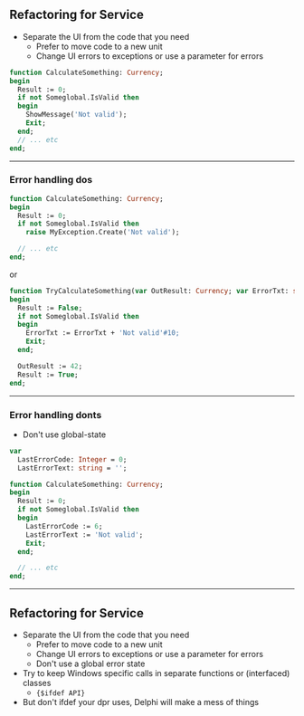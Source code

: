 ## Refactoring for Service

* Separate the UI from the code that you need<!-- .element: class="fragment" -->
  - Prefer to move code to a new unit<!-- .element: class="fragment" -->
  - Change UI errors to exceptions or use a parameter for errors<!-- .element: class="fragment" -->
```pascal
function CalculateSomething: Currency;
begin
  Result := 0;
  if not Someglobal.IsValid then
  begin
    ShowMessage('Not valid');
    Exit;
  end;
  // ... etc
end;
```
<!-- .element: class="fragment" -->

---

### Error handling dos

```pascal
function CalculateSomething: Currency;
begin
  Result := 0;
  if not Someglobal.IsValid then
    raise MyException.Create('Not valid');

  // ... etc
end;
```

or 

```pascal
function TryCalculateSomething(var OutResult: Currency; var ErrorTxt: string): Boolean;
begin
  Result := False;
  if not Someglobal.IsValid then
  begin
    ErrorTxt := ErrorTxt + 'Not valid'#10;
    Exit;
  end;

  OutResult := 42;
  Result := True;
end;
```

---

### Error handling donts

* Don't use global-state

```pascal
var
  LastErrorCode: Integer = 0;
  LastErrorText: string = '';

function CalculateSomething: Currency;
begin
  Result := 0;
  if not Someglobal.IsValid then
  begin
    LastErrorCode := 6;
    LastErrorText := 'Not valid';
    Exit;
  end;

  // ... etc
end;
```

---

## Refactoring for Service

* Separate the UI from the code that you need
  - Prefer to move code to a new unit
  - Change UI errors to exceptions or use a parameter for errors
  - Don't use a global error state
* Try to keep Windows specific calls in separate functions or (interfaced) classes<!-- .element: class="fragment" -->
  - `{$ifdef API}`<!-- .element: class="fragment" -->
* But don't ifdef your dpr uses, Delphi will make a mess of things<!-- .element: class="fragment" -->
